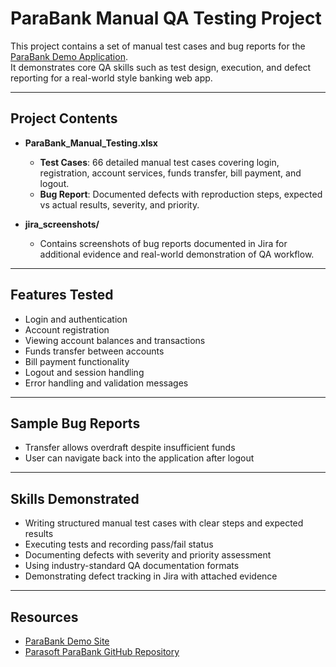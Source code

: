 # ParaBank Manual QA Testing Project

This project contains a set of manual test cases and bug reports for the [ParaBank Demo Application](https://parabank.parasoft.com/parabank/).  
It demonstrates core QA skills such as test design, execution, and defect reporting for a real-world style banking web app.

---

## Project Contents
- **ParaBank_Manual_Testing.xlsx**  
  - **Test Cases**: 66 detailed manual test cases covering login, registration, account services, funds transfer, bill payment, and logout.  
  - **Bug Report**: Documented defects with reproduction steps, expected vs actual results, severity, and priority.  

- **jira_screenshots/**  
  - Contains screenshots of bug reports documented in Jira for additional evidence and real-world demonstration of QA workflow.  

---

## Features Tested
- Login and authentication  
- Account registration  
- Viewing account balances and transactions  
- Funds transfer between accounts  
- Bill payment functionality  
- Logout and session handling  
- Error handling and validation messages  

---

## Sample Bug Reports
- Transfer allows overdraft despite insufficient funds  
- User can navigate back into the application after logout  

---

## Skills Demonstrated
- Writing structured manual test cases with clear steps and expected results  
- Executing tests and recording pass/fail status  
- Documenting defects with severity and priority assessment  
- Using industry-standard QA documentation formats  
- Demonstrating defect tracking in Jira with attached evidence  

---

## Resources
- [ParaBank Demo Site](https://parabank.parasoft.com/parabank/)  
- [Parasoft ParaBank GitHub Repository](https://github.com/parasoft/parabank)  

